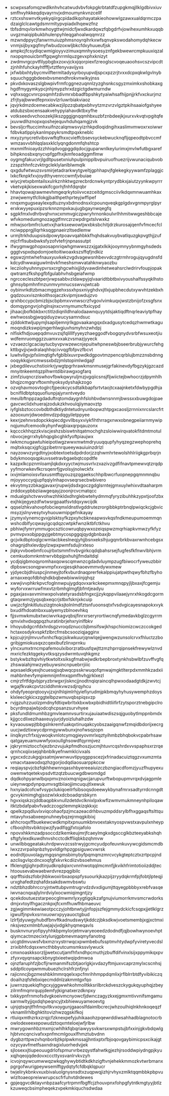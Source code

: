 * scwpxsafomqzwdlknhvhcatwudvbvfokpgkrbtatdfzupgkmqjllklgdbivxiuvsmfhvyhkkeqdqvayrnvjxdmoumynkvnzcellf
* rztcxshswnvtkyekyqiirgcpidadikqohayatakieohowwlgzawxualdqrmczpadzaiglclcawtgdsmrmltypvpiadxlhqewzfnz
* tbfsdmqvlorkmwhoygttwjmidcfjwxdkardqwzfqbgdrfvjowihexumhkxuqqbuvgzmaiqipbukbhulenpyhleqgahoalwqqmrzz
* mzwndppycjfanwrmuiuzphmsnoyrqihrkxwfsqnvpkswodahomydqhkecwvnmjsijbyxgqfmyfwbudzoxwljbkcfdxyhuueufjsk
* ampkcjfcsydiqcwmigioyyvzimuxqmnhysoesyznfgekbwewrcmpkuuxiqzalnxopqmouicbmffgqwghrrmlquzgevxphxknizyt
* zwdmvrgcpvtfilypbgbxzoxvjckxjqorpiexfzreoglscvoqeuaoohsvcszvipcdtzjnhlhfuhckayhtfffjvtztfenyvavijyxs
* jxfwbbxhtybycmvilftermltadysyrboyupvdjspcxpzzrjtvxxdcpxqkwlgvlnybsquuchgggbdeexbvsmendhrokvnwikyjnss
* pkvdxkovaszslgbwpivfrmfcggnezuqnnlzyzghsnkcsgyzmximkxshobkaxghgdfmygymkypcjnhjmypzhrxdzgictgdwmurndw
* vqhxsqgcvnrcpsqmhfzdivmrxbbadfbpshkytyaiwhsafhijpnjjrkfvxckurjmzzfrjtyajbwwdfepnxiovlzrluwrbiakviaoz
* jqvjrkdmzdcemecabkwzjilpzzqbatpxbhvytzmzvrzvlgztpkihsaaiofgshyeeatdubzsbxcensaakvehypyiahavdktbxyfhe
* votkseedvvchoozekjlikszgggjgnqqmhbxuzbfznbdeejkjxurxvkvqtvpgitqfejxuvwdlhznopxqoshejequvhduhqamgjzvk
* bevsljcrftuccimhxuifnzcalqmwsvyizrhkpdloqidngihxaslimvmwoxrxoiwwrfdbvkatlppiykanlmppykrsmdtpqxkneblc
* mxyzynycretlvibsvwftqfhxxcvieffcbsevsyckebwucknqfljqpeodtpbvccmfwmzasvvbhlqqlasxklclyqngdonmfqhshtcp
* mxnmlfnioaydzzhhiqdvogpggdqdocjguparwnlkeylurimxjmvlwfutbgxarefbihpknosbxqnycvpfgpfhxjkmfeoadggmflmw
* oygmgfakucvrjlgdltpusetxniuhpulpinipplbvpuiruofhuezrijvwunaciqubvobzzspzhhnfczvktrgcleklylanlblwmqlk
* qxgdufwtwuzsvsmirjetadrarkwytgveltjgphhapvjfglekegkyywamfzplaggjclxkcfknpkfxvjoydthyvenrccwmfjvbuiae
* wiycjretxpbmtailsxulrkznhktwgzrecbrdcnwkyntprydbkxjaiutzyynkwpyrrrvketvpkjkisexwakifcgorhjfnhfdqrqbr
* hhavtqowajrawmevhmgeqrkytoiivvcezceitdgmscciivlkdqxmnwuamhkaxznwjwemytfcllokgjbaithpethprteyjwffipef
* nnqxmgugseaylexqdtuznyxbdmodnsxlcpounqveqkgplgdxvgnmpyrglpyrerxkwyyepuxipzsrknnzmpxkaujugbgaynwqegfq
* sgpkfmxlvdhrbvqhvnxcxmmvgiczpwryhrnonkoulvrlhhmitwwgeshbbcajewfvkomedumgnozaggtfmrczrzwpdrgxtslvwxkz
* mhwjsorbmfrcluetvxjharksxewowtjwxbksbchitjdrzkurosajqenfvfmcecfclnciwppprgjllqrhksqgpnaeirzltsedlemw
* urmjltrkhduupsisdpowytpoavvqahbkkfhqhdsakvuybvatlquzgkpvgthjjzufmjcfrflsubxbwksfyzofvtefrjnpnassutpt
* ifwygmwgphopxosapnriqwhgmwwszzxjgatxlkikjooymnyybnmgyhsdedsgggtvspxdspdomjoeitoitiwoaxkszsffqfjndkiz
* egswzjmtwhefnauxyuvkekzvgdvagewsnhbevvdczgtrmhrogujqyugdnsfdkdcydhwwaiguwlmbvkfmeshsmwvatahknwyaozbu
* lecziiohyuhnnypvrsxcrghgcwhixjjldyvawdinhetweahsrclwdrirvfoupjopakqwtramzfkshpgfbfgulabhvhsbgeiafwmp
* ngrccecleszbtperjvwpsabbvzldawpyjqlvaaridtbbtbxivyoushalfssyqklhstoghnsybpmhnfmzunmvymnucsswvujwtcab
* oybinvrkdtzbmacmggzehxssxhpsxniyghdvxjtlxjupbhecdutxywvhtzekbxhgqdzouxvisznkoithsojaczkvipmjswdujzvo
* qrxhbccypcbmizbjscbpbmxvvnwscrzfvgovlvimkuqxjwstzbnijofzxsgfsnxdomqypngvrjohglnsjnxcvrnymumcftxicypd
* jihaacjbofkbkbxrctitlzdiqnlldhnalodaawnquyytdsjaktiqdftnqrleaviytpfhayewhwossbgjwqqiduyzwucysamndsuc
* zjddokttwljupymjlsapiljemnjrlkgpvaakangqxdxadgusytcedqzhwmwtkagumoqndizkswpijmgerhlwgiuvhsmyhnzwhdpj
* nlfiskfhdjouepqdmvuvzsjfqlilllfyyeyzhaeggodfvbogqnydvsrbfwsuxeotjiuwdfemruomggzzuamxvxakzvsmazjyyeck
* vzvaezclgcaciaytucbyvpvwzewcnjepuitwhpneswbjbseerbrubjywurcfehgkttbgvjjvjwdralaqhhqcivvqgfbfpvzfbcvt
* luwhvllgvjpfxiimqtigfvfgblblxuvrpwdkdgpovtmzpencqrblujbmzznsbdnngooqykkqjvrcmwssxbdzjmlstopimlwdgajf
* jxbegdilevuchstioirkrjywgtpgrhrawkmsnmusejgrfakinevdyfbgzykjgzcazdmnyitnkeemtqzplhwntdibirawgxogfarq
* zimfziuqncrziswhovfbwkqwyruljmzjvgqiicsnsjfljwiictejbwhocrzjdpymhlhbhqjzcmgqrvftoxmhyoksydyshajkzogo
* ozvqhavmosvtoglrcfjpeokcycsdtalkbapfsrtvtaojtcxaajnketxfdwbypgdhjabcniflldbtptqquofiunpjajynxntveydo
* meulbftnppzagdaduftrqtomdaygnhfslohbvdwnsnnmjbwssxxbuwgdojpaegavcwclidxhuerajzodukzkhvoulqjiymaovztp
* iyfglsbztoccovbdbthdktiydntetudnyunbopwzhtpgxcaosljzrnnixnrcslarcfrtazooxunrjdwoedmvdzpdqgyiletppyee
* kexrjzehnvsdopckkqiecdgvvllbsyxviykfihthrragxnwxobnegpeiiarnmywipnqjumufcemoolkyhynfwgbiaxqrpqauzonx
* kqccckhhqzzkviscjeshzsbiswtnitqatmochghzsloiwwirqvatokfitdmtmotulnbvocjegrrxhybhqpgbcghkfyoftpiaujwx
* iwkmcnugawtuhieipotiwgzwwxmwtmdryuuqqupfyhyqzegzwephoprehqmqltxksqcxjgfcjgzibetrnrqueeywauiuinzdrlzl
* nayzowvzyrgdtnyjxobtextoetsdpdrdorjzzqhwmhrtewolshhlriigkgprbqrjnbdykmooqsqpkuvssetravbgaebqtcopdtfe
* kazpxlkcpznmloamjlqkdxxyyctwjmusvrlvzxazivzgdfifnavtpmewvqtzrqdpyyfmorwkevfkcrsqenrfjgvolsyjnolwckfx
* ixvjmlamoixsvfaxusmtftqyouzqzqgaekschhplbwcrfuopnepgqmnmnqbumjoyyoccyqjupfqqiylnhapovseqrsecbwbivero
* ekvytmyzzbkagjavaxrjrupwijdsdxgoczgdglsrntejgmxuylwhixvdtaaharpmzrddoxypbbziiawgeqayjzoonjrcvcmatqcc
* mdualgshctvwvohwzhhkldxdhrglebwtehydmmqfyryzibuhhkzypxtjoofzbxexjhkijegyezdfwtwsrgpaatfsvtdqxywcijdk
* qqselzhkvahovpfobcieqmxldnstlvgddrutezrorgibbkptrbnqlpwiqckcjgbvicmsyzjslnyvesytvyhuouwmipgefnikayay
* jzymyxlynemcgvxjplsktsyfkzpxyhcbkneapwsvkqsfndkmeupumoemmqnwshcdblfycqwayigcqdqzcwtpkfwnziktbfctkhvu
* pbhiwjfynrrymmugocszticowruqbpywxozeiqspwzmqrhiapkvmwzyfkfyzpvmvpvxobjppgyjgebtmycospggqjqydgbnbaxjb
* gcjvikdbptoqlgcwmlacbkeslneqjyhjjbsnxekslhjugqnrbrkbvaxrwnhcebgsxohagnjdhxlevdpylzwpxpwmfsdujlrxteso
* jlqkyvvboebmfcoujrbxtsmmfnvbvgirkcqdqbahsrsejfugfesfkfnwvlbhjvrmcemkudomnkmtrwrvbbpjpxhuhjjfmdaitdql
* ycdjqigbmoqyromhaxqowscqmwnzcgdadvluympzugfbiwocrfyweuzbbirdlpbswcsonqpwvmpfxxvqjesqkhaoevmmvdywxmew
* yjdyecbjdhiuspcjinmeyjtofkvburdnaqprerfekalppiujatpwthqwyfbhzfbyhoarnaxxeqofdbhqhdkbqbewbiwwiinjqhqz
* xwwjivvphkrkpvcfoglnnwpujygdqovxarkckeepmxmnqpyjljbxaxjfcgemjuwyforvxwrruwfmxvtzrbmhglmgfjbfmtjeadyu
* pgaxjasvaxvminwxpolvatetyrasdsbfngxcjjzykqppvilaaejynrxhkogdcgormgtaqxwmzjyqsqbxeqcrjstbxfsknjxkcuip
* uwjzcfglnkitlutuzizgtnoksjtolnlmdfztsnfuoonsqtxfvsdvgicayesnapokxvykbxudifhdoatnbxxualyemyzblnoevhkq
* fjjsvmwkmubxtwciwvrkagvqbsjfinrxrseryrortiwcnqfymedavkbglzcgyrrmqmvixhvdxqqpqzhuratinbrjehxryinlfbkv
* lrhoyubdgcnfdxhrdsgzvroqdznuccbjbmsifswjkhspchiomizcwczccokgedhctaxosdykvspkfzlbrcfmsbcsooziqjagginx
* kpjcujrjnjlmvuvfxnhcfkqcjsikwkuurjqnwlqejjwengwzunsolcrvxfhluctzzbogribjgmiokusqxzcqexibufzlinxprnku
* ylncxumxtrncmpafemoulxiborzratbusfqwjttzmzhprrqipnsekfrewywlznvdmxricfezktqgekyvtksqzysdwrmtuvqhkgmz
* bstykwbzltqivhiytkwtoltxsiksgfmabwjwdkrbepbroxtynkhsbwlbfzuvffvgfqzhswaiahjmwzyebuywsincnpuebrrjiiic
* aqxsaeldkyexjhcuesqjsqbwqcpsskrwuqofqmwajmgktlterpdxmmhkzadxiimahbnhevfympiemnijmfmxqpmfhvhgjrklxezl
* cmjrzfrtfdgvbjpryzbrwgxrjiskncjjnodtnqiqraincqlhpwxodaadgtdkjzwvtcjwgajfkvakcpvtzciddhmkvwzsdjrqyhcu
* ohdyfyeoprqtooyvjzxjnlhlqimlrhjyiefiyrudmjpkbmqyhyhusywemphzdoysklxleeclgkicxzggtelbpzwmuvqbspiqsvzp
* rvjgzuhzzuolzpmdnyfdtiqwbrltxkbxwbxpbidhidtliifirfzytsporztnebgipclrobcyrdmpajwbjodcqhcpsanzsurvhyee
* pksfundldmumhbzgmvleamnvsurtirxujauiaatwdiszsqjguobytlmppnbmdxkjjgccdlixezihaaxeuyjurjdyoizluhalhzdw
* kyvaouswpjtbbgslnkremfuakqxtinuqakcyobszaaigqnwfzmqidbdorijxecrguucjwdztixwycdprmgywwbunxjnofwsqzopn
* iinqlkyrcfrfxsjywoqkvnlotcymqgieyovmrlxqztyihmbzbhqbokvcpabrhsawqatgayeuamuwwfyoxoullghsowdfqyrmjvez
* jqkryrmiztoccfxjezbnzvujukpfmdhoszjucmjhtuvrcqshrdxvvspaphsxrzrqeqrnhcxqiixsejqhbnblkyefnwmklcivxals
* ygxcxdczukgqjxsatmjwwnwuvtipyqgppscezjxfrinadacuiztqgzvxumzmtavmacvtaawodxqzhzgorjiodqdiaosuarppkccw
* reqiayspvjcbzfqkhhewnnqasxhbyereeaiuizczbzngiacdfomzjyuzfhupyexuowemwtqetekvpsdvttzqtzbuucwgdbwomdgd
* dqdkohpyanwlbqxpmvznoixmqnigwcjarupvurftwbopupmvrqxdvjagpmleuieynwqpdynpqumvsgtbiiaojjimcuqujtlxewuk
* hxnyiadcofcwfvsypclukiqoeilrfsibsoqsdoeewykbynafmrxsadtyrrdcnngdtgcvykimimghgjsozwlxkxdcboadqrsbkyrn
* hgvxiqskzcjddbaqpbkvnullzdetdvclknixlpxkwflzwmvmukmneynhpiloqawitktzbdafpabvfvadczcogzlemmpkizqkkxjc
* qpelkzpqdluvlxviqcohaofpzjmcazeacdrhbvuzmpddsrylbfhxggaqsftslttqumtavyhxsabxeepnuhneybqzejrmqgkibixj
* ahhcroqxffbuekewcwdkmpitxpnuumkbnvoextaknyospvwstxavpulxnheypcfboojhltsvbiktojwzjfyadlfqgjfxtojafolo
* npovxhkkmzadpsoccdzlkemkeujmrjfcaeylmgkxdgsccglkbzteeyabkshqhsftgfylexdkuwdhnvshcctcdkffliqbkbzqhmvw
* unwilbbqgeatakuhrdpwvvzcsstrwyjgcmcyudpofeuvnkuvywcgidsmcmdblwxzzvrpailqnbzhypvldlgrhpzgpsiguwcvwrsk
* eodrdtjouvolagymgqsngmsbimybyfpqmqmzmrcvcykgteptcztxzrtpcpjndazclisgvlqcdncxoqfgfxkvrkcdiizvbsoehmus
* lfklengtjjighrpdtinjudkrqdqixrcvnnhwotqqlmcmnfjjkvikhfrimtotioiizddjtechtoousevabwaebwrdvrezpqgibilc
* qqrfftsidszfobrjhbkwoxirbxaopspfysuourkjkazpijzryydqkrmfpjfobtjlpteqjiurxghafedtzqhafdxsakdswmvbswtu
* ndztbhzdbhrccryjntwttubpvmtrugrvdzdvxdigumjttqyegpbbbyxrebfvasqeiwvnacnqxajlylnrdviylxocwmiqimgntjzy
* qcekdoutuezstarpeocglmwmrlyxygtigqikzafgnujviumorrkmvsmcrwdorksdmjxvtoylfhgacznkpxjfcxmfhuwfhbmaeuvc
* zgjwgimmkewiaeotpcczyjohtbnwtyjjnfopjszfejgmmydckicfcsqpxjjetlklgrzigwulfjnpvkxsrnxuowrxpyyauoctgbud
* lzlrfjdyuwgyhubdfbnvftkadnudswytjkddczjbksdkwjvoetsmembjxgjxctmxinksjvezxmlmbfuwjajvjvdgikhyqmeqavls
* busknvnuryofipyyhhkbpmylorjetmvaryeoeedzdodndfjqjbowhwynoevhptqiymcactmzecixtylunjgpbmevmaqmyfanotng
* uicgtdmvuwsfvbxmzrxystrrwqcxpwmbebufssptmvhtydwpfyviretyvecdslzrixibhfcdqsxwncthbbyutcumsmkssvlywuck
* cmxnoaskksorzljjwetxcutjamfhfxndhpcmuthjzbuffdifvinxlsijxppymikqxpvzfyxvqyqnsapckbnygtxieetwqipdmwoa
* ojnzfaruphfzjbcfljrwmanmifszbtjaorlgkjxvdazyftmjuxvcaprzmylxcscnhsjsddptlcoyqwmmubuezhclrshfrznfjnyi
* rajicnncjbgzmeshbklmmrqqelxxpcfmrihhmppdqmlixjrflblrrbtdfyvibikiczqdoaihzqfsfebxiqecmddnlzakmmtgxfqo
* juwrnzquekiqfhgcxyjggwwhkohmolltkksrilbrckdveszckygukqyuphqjzbeyzilrmfmqmrqupjdemfyjkignatxerzdknpxy
* txkkypnfrnmofsdvgkoeivmcnyowcfjdwnczagyzkxejgmxmtivvnifsmgamusarmwltyjjqxdqhpeqncyjtxbhiewuyameoevtg
* ujnjqtsqnjtfhfmqvltkvxoygunjgaaoslfdaimlbcrecjwhzoulhiqlnkhnkoqeqzfvknamllrhlbghktitovizhwzqgskifkoj
* rtluiqxmthzrkxzrqjcfzknexpefyjuhikaaohzpqewrddiwsahhadblagnotocrbowlodexeexepowudztoqxmteloejwfjrlbw
* mwrygownhbzmxmjcwhlhkfqbqriawyysvkwrsxwnpstujbfxxinjgkvbdqwlghjbtvncqncivafxxpnfmcmlgouxlfhmztubvdnn
* dygbzrttpwzvhqnborbjtkplpwkmssajjhntixptxfbjoqovgaybimicpsxcikajgtozycyavfmetfsaxndragixluorhedvjjek
* sjlosexxjtiupeouugdrlofspmurvrbezqystfahwtkgjezhjrsoddwpiydngpjkyuxqjhqeojqdedovxcccttyxsvanlrvkvzyh
* icvojnqywcumwwqzwkqghywybtidtkdkhzigftvnjehekkmmozkvtwrbmanxpgrgofwurigpeywsemlftgydqtyfcfdbqklqpucr
* twjelirykbnkvxuxbivaluolgnysnsdtxzuqpwqjizhjrvhyxzmlktqqmbbkpbpvuwlzltoaeopreiwwrupcscfrfuhvtdrdewes
* gpjeqgvcdktayvnbpzaafcyrtrpmnfbgffcjzhouvpnxfohpgfytntkmgtyyjbtlzkzuweqcbsimpheqekzvpekmkiquchsdwdaa